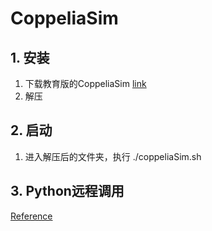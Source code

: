 # CoppeliaSim

## 1. 安装

1. 下载教育版的CoppeliaSim [link](https://www.coppeliarobotics.com/downloads)
2. 解压

## 2. 启动

1. 进入解压后的文件夹，执行   ./coppeliaSim.sh

## 3. Python远程调用

[Reference](https://blog.csdn.net/weixin_41754912/article/details/82353012)

```python

```

# 

